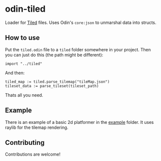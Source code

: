 # odin-tiled
Loader for [Tiled]([https://ldtk.io/](https://www.mapeditor.org/)) files. Uses Odin's `core:json` to unmarshal data into structs.

## How to use
Put the `tiled.odin` file to a `tiled` folder somewhere in your project. Then you can just do this (the path might be different):
```odin
import "../tiled"
```
And then:
```odin
tiled_map := tiled.parse_tilemap("tileMap.json")
tileset_data := parse_tileset(tileset_path)
```
Thats all you need.

## Example
There is an example of a basic 2d platformer in the [example](example/) folder. It uses raylib for the tilemap rendering.

## Contributing
Contributions are welcome!
